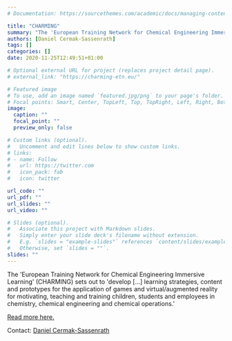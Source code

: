 ```yaml
---
# Documentation: https://sourcethemes.com/academic/docs/managing-content/

title: "CHARMING"
summary: "The 'European Training Network for Chemical Engineering Immersive Learning' (CHARMING) sets out to 'develop [...] learning strategies, content and prototypes for the application of games and virtual/augmented reality for motivating, teaching and training children, students and employees in chemistry, chemical engineering and chemical operations.'"
authors: [Daniel Cermak-Sassenrath]
tags: []
categories: []
date: 2020-11-25T12:49:51+01:00

# Optional external URL for project (replaces project detail page).
# external_link: "https://charming-etn.eu/"

# Featured image
# To use, add an image named `featured.jpg/png` to your page's folder.
# Focal points: Smart, Center, TopLeft, Top, TopRight, Left, Right, BottomLeft, Bottom, BottomRight.
image:
  caption: ""
  focal_point: ""
  preview_only: false

# Custom links (optional).
#   Uncomment and edit lines below to show custom links.
# links:
# - name: Follow
#   url: https://twitter.com
#   icon_pack: fab
#   icon: twitter

url_code: ""
url_pdf: ""
url_slides: ""
url_video: ""

# Slides (optional).
#   Associate this project with Markdown slides.
#   Simply enter your slide deck's filename without extension.
#   E.g. `slides = "example-slides"` references `content/slides/example-slides.md`.
#   Otherwise, set `slides = ""`.
slides: ""
---
```


The 'European Training Network for Chemical Engineering Immersive Learning' (CHARMING) sets out to 'develop [...] learning strategies, content and prototypes for the application of games and virtual/augmented reality for motivating, teaching and training children, students and employees in chemistry, chemical engineering and chemical operations.'

[Read more here.](https://charming-etn.eu/)

Contact: [Daniel Cermak-Sassenrath](https://game.itu.dk/daniel-cermak-sassenrath/)